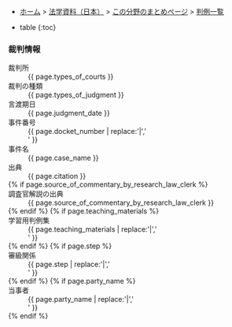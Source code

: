- [ホーム](/) > [法学資料（日本）](../../) > [この分野のまとめページ](../) > [判例一覧](./)




* table
{:toc}

### 裁判情報


<dl>
	<dt>裁判所</dt><dd>{{ page.types_of_courts }} </dd>
	<dt>裁判の種類</dt><dd>{{ page.types_of_judgment }}  </dd>
	<dt>言渡期日</dt><dd>{{ page.judgment_date }}  </dd>
	<dt>事件番号</dt><dd>{{ page.docket_number | replace:'|','</dd><dd>' }}  </dd>
	<dt>事件名</dt><dd>{{ page.case_name }}  </dd>
	<dt>出典</dt><dd>{{ page.citation }}  </dd>
	{% if page.source_of_commentary_by_research_law_clerk %}
	<dt>調査官解説の出典</dt><dd>{{ page.source_of_commentary_by_research_law_clerk }}  </dd>
	{% endif %}
	{% if page.teaching_materials %}
	<dt>学習用判例集</dt><dd>{{ page.teaching_materials | replace:'|','</dd><dd>' }}  </dd>
	{% endif %}
	{% if page.step %}
	<dt>審級関係</dt><dd>{{ page.step | replace:'|','</dd><dd>' }}  </dd>
	{% endif %}
	{% if page.party_name %}
	<dt>当事者</dt><dd>{{ page.party_name | replace:'|','</dd><dd>'  }}  </dd>
	{% endif %}
</dl>
